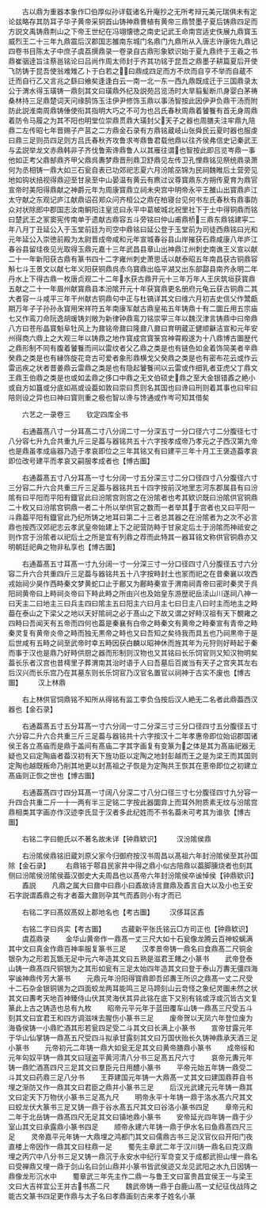 <!-- { "loadSidebar": true } -->
　　古以鼎为重器本象作□伯厚似孙详载诸名升庵抄之无所考辩元美元瑞俱未有定论兹略存其防耳子华子黄帝采铜首山铸神鼎曹植有黄帝三鼎赞墨子夏后铸鼎四足而方説文禹铸鼎荆山之下帝王世纪在冯翊懐徳之南史记武王命南宫适史佚展九鼎寳玉威烈王二十三年九鼎震后汉郡国志雒南东城门名鼎门九鼎所从入唐志许康佐九鼎记四卷书目陈太子中庶子虞荔撰鼎录一卷录自古鼎形象欵识始于夏九鼎终于王羲之书鼎崔骃逹旨注蔡邕铭论曰吕尚作周太师封于齐其功铭于昆吾之鼎墨子耕篇夏后开使飞防铸于昆吾使翁难雉乙卜于白若之曰鼎成四足而方不炊而自亨不举而自蔵不迁而自行乙又言兆之繇曰飨矣逢逢白云一南一北一东一西九鼎既成迁于三国鼎录太公于渭水得玉璜铸一鼎刻其文曰璜鼎外纪及説苑吕览汤时大旱翦髪断爪身婴白茅祷桑林持三足鼎楚词天问缘鹄饰玉注伊尹修饰玉鼎以事汤智按此因伊尹负鼎干汤而附防此説淮南周鼎铸倕使衔其指明大巧之不可为也吕氏春秋周鼎着饕餮有首无身周鼎着防令马履之为其不阳也明堂位崇鼎贯鼎大璜封父天子之器也周膳夫注牢鼎九陪鼎二左传昭七年晋赐子产莒之二方鼎金石录有方鼎铭蔵岐山张舜民云夏时器也服虔曰鼎三足则员四足则方吕氏春秋齐攻鲁求岑鼎鲁君载他鼎以往齐侯弗信史记秦武王与孟説举龙文赤鼎韩非子齐伐鲁索谗鼎鲁人以其雁往谓也智按此即吕览岑鼎一事他如正考父鼎郜鼎齐甲父鼎呉夀梦鼎晋刑鼎卫舒鼎见左传卫孔悝鼎铭见祭统鼎录萧何为丞相铸一鼎大如三石瓮自表已功郊祀志夏六月汾隂巫锦为民祠魏睢后土营旁见地如钩状掊视得鼎迎至甘泉至中山晏温有黄云有麃过议尊寳鼎东方朔传夏育为鼎官宣帝时美阳得鼎献之神爵元年为周康寳鼎立祠未央宫中明帝永平王雒山出寳鼎庐江太守献之东观记庐江献鼎诏召郑众问齐桓公之鼎在柏寝台见何书左氏春秋有鼎事防众对状除郎中郡国志汝南鲖阳注皇览曰永平中葛帔城北祝里社下于土中得铜鼎而铭曰楚武王之冡窦宪传南单于遗献古鼎容五斗旁铭曰仲山甫鼎桥三鼎东鼎铭建寜二年八月丁丑延公入于玉堂前廷为司空中鼎铭曰延公登于玉堂前为司徒西鼎铭曰光和元年延公入崇徳前殿为太尉晋成帝咸和元年宣城春谷县山岸摧获石鼎咸康八年庐江春谷县留珪夜见光取得玉鼎元嘉十三年武昌县章山出神鼎江州刺史南谯王义宣以献二十一年新阳获古鼎有篆书四十二字雍州刺史萧思话以献泰昭五年南昌获古铜鼎容斛七斗王景文以献七年义阳获铜鼎呉赤乌寳鼎出临平湖又出东部酃县南齐永明二年丹水上下得古鼎一枚唐贞观二十二年水获古鼎开元十三年万年人王庆筑垣获寳鼎五献之二十一年眉州献寳鼎县本汾隂开元十年获寳鼎更名册府元龟云获古铜鼎二其大者容一斗咸平三年干州献古铜鼎句中正与杜镐详其文曰维六月初吉史信父作鬵甗期万年子子孙孙永寳用宋祥符五年南康军献古鼎皇祐五年铸鼎十有二圜丘用五宗庙七又作鸾刀命阮逸胡瑗铸刘敞为新律钟鼎鸾刀铭崇寜三年以魏汉津言铸鼎中曰帝鼎八方曰苍彤晶寳魁阜牡风上为鼐铭帝鼐曰隆鼐八鼐曰育明蔵正健顺龢洁宣和元年安州得商六鼎上之大观三年以铸鼎之地作寳成宫寳箓宫神霄殿遂为十八鼎博古圗歴代之鼎形制不同有腹着饕餮而间以雷纹者父乙鼎之类是也有链色如金着饰简美者辛鼎癸鼎之类是也有縁饰旋花竒古可爱者象形鼎横戈父癸鼎之类是也有密布花云或作云雷迅疾之状者晋姜鼎云雷鼎之类是也有隐起饕餮间以云雷或作细乳者亚虎父丁鼎文王鼎王伯鼎之类是也或如孟鼎之侈口中鼎之无文伯硕史鼎之至大金银错鼒之絶小或自方如簋或分底如鬲或设葢如敦曰崇曰贯则名其国也曰谗曰刑则着其事也曰牢曰陪则设之异也曰神曰寳则重之极也智以谗与馋通或作岑可知其借矣

　　六艺之一录卷三
　　钦定四库全书

　　右通葢髙八寸一分耳髙二寸八分阔二寸一分深五寸一分口径六寸二分腹径七寸八分容七升九合共重九斤三足葢与器铭共五十六字按孝成帝乃孝元之子西汉第九帝也是鼎虽孝成庙器乃造于孝哀即位之三年其铭又有曰建平三年十月工王褒造葢孝哀即位改号建平而孝哀又嗣服孝成者也【愽古圗】

　　右通葢髙五寸八分耳髙一寸七分阔一寸五分深三寸二分口径四寸八分腹径六寸三分容二升六合共重三斤三足葢与器铭共五十四字按前汉地里志河东郡属县有曰汾隂有曰平阳而平阳有鐡官此曰汾隂宫则宫之在汾隂者也考其欵识既曰汾隂供官铜鼎二十枚又曰汾隂宫铜鼎一者二十所以举供官之数而一者举其于宫者也又曰平阳一斗鼎葢平阳有鐡官此乃纪所铸之地耳曰第二十三者总其器之在汾隂者为之次不必言鼎也按西汉郊祀志云孝武皇帝始建上下之祀营防畤于甘泉定后土于汾隂而神祗安之则作宫于汾隂者以祀后土之所是宜有列鼎之荐而此特其一器耳铭文称供官铜鼎亦又明朝廷祀典之物非私享也【博古圗】

　　右通葢髙五寸耳髙一寸九分阔一寸一分深三寸一分口径四寸八分腹径五寸六分容二升六合共重四斤三足葢与器铭共五十八字按畤封土也冡而祀之在昔秦襄以攻西戎始祠少昊作西畤秦文梦黄蛇口止于鄜又为鄜畤秦宣于渭南祠青帝曰密时秦灵于呉阳祠黄帝曰上畤祠炎帝曰下畤此畤之所由兴也及始皇东游歴祀岳渎山川遂祠八神一曰天主二曰地主三曰兵主四曰隂主五曰阳主六曰月主七曰日主八曰时主而地主之畤葢在泰山之下梁父之地以天好隂祠之必于髙山之下故又谓之好畤汉祖有天下覩雍之四畤曰吾闻天有五帝而四何也葢是秦襄有白帝之畤秦文有黄帝之畤秦宣有青帝之畤秦灵复有黄帝炎帝之畤而独无黒帝之畤也又曰吾知之矣待我而具五也乃祠黒帝于是后世咸有五畤之祠至武帝时幸五畤因获白麟以昭神休而旌其年为元狩则好畤起于秦而事于汉也是鼎乃好畤供厨之器而形制则汉物也又其铭曰长乐饲官则又知汉物明矣葢长乐者汉宫也昔樗里子葬渭南其治时语于人曰吾墓后百嵗当有天子之宫夹其左右后汉兴而长乐宫乃在其墓东则长乐饲官乃汉官名置官以祠神于古实不废也【博古圗】
　　汉上林鼎

　　右上林供官饲鼎铭不知所从得铭有监工李负刍按后汉人絶无二名者此鼎葢西汉器也【金石录】

　　右通葢髙五寸五分耳髙一寸六分阔一寸二分深三寸三分口径四寸五分腹径五寸六分容二升六合共重三斤三足葢与器铭共十六字按汉十二年孝惠帝即位始诏郡国诸侯王各立髙庙而是鼎于盖间有髙庙二字其字画复有变篆为之体是其为髙庙祀器无疑也又曰定陶庙者葢汉初有天下旌功臣以定陶之地封彭越而王之是为梁王而其国则定陶也越既叛命乃削其地更以封髙祖之子恢是为定陶共王恢其在恵帝即位之初建立髙庙则正恢之世也【博古圗】

　　右通葢髙四寸四分耳髙一寸阔八分深二寸八分口径三寸七分腹径四寸九分容一升四合共重二斤一十一两有半三足铭二字按此器圜弇上而耳外附质素无纹与汾隂宫鼎相类其字画亦作汉迹李氏显于汉者多此纪姓而不书名葢未可考其为谁欤【博古圗】

　　右铭二字曰鲍氏以不著名故未详【钟鼎欵识】
　　汉汾隂侯鼎

　　右汾隂侯鼎铭旧蔵刘原父家今归御府按汉书周昌以髙祖六年封汾隂侯至其孙国除【金石录】
　　右鼎铭于鄠县民家井中得之鼎小似古陪鼎以葢脚臐烧者也刻其侧曰汾隂侯汾隂侯葢汉御史大夫周昌也以髙帝六年封汾隂侯卒谧悼侯【钟鼎欵识】
　　鼒説
　　凡鼎之属大曰鼐中曰鼎小曰鼒故诗言鼐鼎及鼒言自大以及小也王安石字説谓鼒鼎之有才者葢大鼐则孕其气而鼒则小有才而已

　　右铭二字曰髙奴髙奴上郡地名也【考古圗】
　　汉侈耳区鼒

　　右铭二字曰呉实【考古圗】
　　古蔵新平张氏铭云□方司正也【钟鼎欵识】
　　虞荔鼎录
　　金华山黄帝作一鼎髙一丈三尺大如十石瓮像龙腾云百神蛟螭满其中文曰真金作鼎百神率服复篆书三足
　　汉孝景帝铸一鼎名曰食鼎髙二尺铜金银杂为之形若瓦甑无足中元六年造其文曰五熟是滋君王饍之小篆书
　　武帝登泰山铸一鼎髙四尺铜银为之其形如瓮有三足太始四年造其文曰登于泰山万夀无彊四海寜谧神鼎传芳大篆书
　　元鼎元年汾阳得寳鼎即吾邱夀王所识之鼎髙一丈二尺受十二石杂金银铜锡为之四面蛟龙两耳能鸣三足马蹄刻山云竒怪之象纪灵圗未然之状其文曰夀考天地百神臻侍山伏其灵海伏其异此铭在底下又别有铭或浮或沉皆古文复篆此上古之铸造也总有九枚
　　昭帝元平元年于蓝田覆车山铸一鼎髙三尺受五斗刻其文曰宜君王和四方调滋味去腥伤小篆书三足
　　废帝贺以天凤六年登位废为海昏侯铸一小鼎贮酒其形若瓮四足受二斗其文曰长满上小篆书
　　宣帝甘露元年于华山仙掌铸一鼎髙五尺受四斗拟承甘露刻其文曰万国伏贻长久铸神鼎承天酒三足小篆书
　　元帝初元二年铸一鼎大如瓮无足其文曰黄帝膳鼎小篆书
　　成帝绥和元年匃奴平铸一鼎其文曰冦盗平黄河清八分书三足髙五尺六寸
　　哀帝元夀元年铸一鼎贮酒髙四尺三足其文曰羣臣元日用醴小篆书
　　平帝元始五年铸一鼎受二斗其文曰药鼎三足八分书
　　王莽建国元年铸一大鼎髙一丈其文曰建国鼎莽自书埋之渐防又作一鼎其文曰君臣之鼎并小篆书三足
　　后汉光武建元元年铸一鼎其文曰定天下万物伏小篆书三足髙九尺
　　明帝永平十年铸一鼎于洛水髙六尺其文曰蛟龙伏大篆书三足又铸一鼎于谷水髙五尺其文曰谷洛小篆书四足
　　章帝元和二年于北岳铸一鼎髙四尺无足其文曰镇地鼎小篆书
　　安帝延光四年铸一鼎于少室山其文曰承露鼎小篆书四足
　　顺帝永建六年铸一鼎于伊水名曰鱼鼎髙四尺三足
　　灵帝嘉平元年铸一大鼎埋之鸿都门其文曰儒鼎古书三足汉官仪曰开阳门夜直楼上帝因作一鼎其文曰柱鼎一足
　　蜀先主章武二年于汉川铸一鼎名曰克汉鼎埋之丙穴中八分书三足又铸一鼎沉于永安水中纪行军竒变又于成都武担山埋一鼎名曰受禅鼎又埋一鼎于剑山名曰剑山鼎并小篆书皆武侯迹又龙见武阳之水九日因铸一鼎像龙形沉水中
　　蜀章武三年先主作二鼎一与鲁王文曰富贵昌宜侯王一与梁王文曰大吉祥宜公王并古书髙二尺
　　魏武帝铸一鼎于白鹿山髙一丈纪征伐战阵之能古文篆书四足更作鼎与太子名曰孝鼎画刻古来孝子姓名小篆
